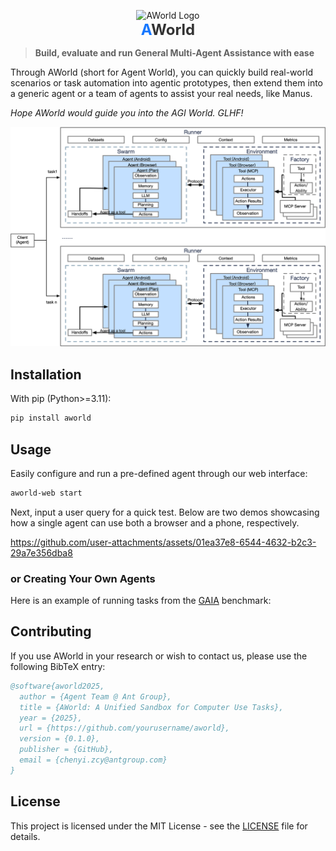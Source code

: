 <p align="center">
  <img src="readme_assets/aworld_logo.png" alt="AWorld Logo" width="100"/>
  <br>
  <span align="center" style="font-size: 24px;">
    <b><span style="color: #1677FF;">A</span><span style="color: var(--color-fg-default, #333333);">World</span></b>
  </span>
</p>

> **Build, evaluate and run General Multi-Agent Assistance with ease**

Through AWorld (short for Agent World), you can quickly build real-world scenarios or task automation into agentic prototypes, then extend them into a generic agent or a team of agents to assist your real needs, like Manus.

*Hope AWorld would guide you into the AGI World. GLHF!*


![AWorld Framework](readme_assets/framework_arch.png)

## Installation
With pip (Python>=3.11):
```bash
pip install aworld
```

## Usage
Easily configure and run a pre-defined agent through our web interface:
```bash
aworld-web start
```
Next, input a user query for a quick test. Below are two demos showcasing how a single agent can use both a browser and a phone, respectively.


https://github.com/user-attachments/assets/01ea37e8-6544-4632-b2c3-29a7e356dba8



### or Creating Your Own Agents
Here is an example of running tasks from the [GAIA](https://huggingface.co/gaia-benchmark) benchmark:

## Contributing

If you use AWorld in your research or wish to contact us, please use the following BibTeX entry:

```bibtex
@software{aworld2025,
  author = {Agent Team @ Ant Group},
  title = {AWorld: A Unified Sandbox for Computer Use Tasks},
  year = {2025},
  url = {https://github.com/yourusername/aworld},
  version = {0.1.0},
  publisher = {GitHub},
  email = {chenyi.zcy@antgroup.com}
}
```

## License

This project is licensed under the MIT License - see the [LICENSE](LICENSE) file for details.
